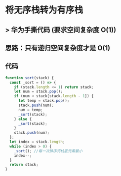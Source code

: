 # 将无序栈转为有序栈

## > 华为手撕代码 (要求空间复杂度 O(1))

## 思路：只有递归空间复杂度才是 O(1)

## 代码

```js
function sort(stack) {
  const _sort = () => {
    if (stack.length <= 1) return stack;
    let num = stack.pop();
    if (num < stack[stack.length - 1]) {
      let temp = stack.pop();
      stack.push(num);
      num = temp;
      _sort(stack);
    } else {
      _sort(stack);
    }
    stack.push(num);
  };
  let index = stack.length;
  while (index > 0) {
    _sort(); //每一次排序完栈底元素最小
    index--;
  }
  return stack;
}
```
